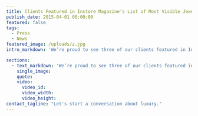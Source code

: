 ```yaml
---
title: Clients Featured in Instore Magazine’s List of Most Visible Jewelry Brands
publish_date: 2015-04-01 00:00:00
featured: false
tags:
  - Press
  - News
featured_image: /uploads/z.jpg
intro_markdown: 'We’re proud to see three of our clients featured in Instore Magazine’s list of "The 150 Most Visible Jewelry Brands In America". Effy, Assael and Kimberly McDonald were each featured for their brand building and visibility efforts in 2015.​'

sections:
  - text_markdown: 'We’re proud to see three of our clients featured in Instore Magazine’s list of "The 150 Most Visible Jewelry Brands In America". Effy, Assael and Kimberly McDonald were each featured for their brand building and visibility efforts in 2015.​'
    single_image:
    quote:
    video:
      video_id:
      video_width:
      video_height:
contact_tagline: "Let's start a conversation about luxury."
---
```



